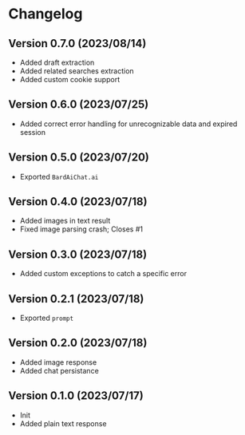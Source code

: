 # Changelog

## Version 0.7.0 (2023/08/14)

- Added draft extraction
- Added related searches extraction
- Added custom cookie support

## Version 0.6.0 (2023/07/25)

- Added correct error handling for unrecognizable data and expired session

## Version 0.5.0 (2023/07/20)

- Exported `BardAiChat.ai`

## Version 0.4.0 (2023/07/18)

- Added images in text result
- Fixed image parsing crash; Closes #1

## Version 0.3.0 (2023/07/18)

- Added custom exceptions to catch a specific error

## Version 0.2.1 (2023/07/18)

- Exported `prompt`

## Version 0.2.0 (2023/07/18)

- Added image response
- Added chat persistance

## Version 0.1.0 (2023/07/17)

- Init
- Added plain text response
